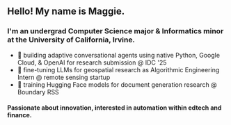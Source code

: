 <h2>Hello! My name is Maggie.</h1>

 <h3>I'm an undergrad Computer Science major & Informatics minor at the University of California, Irvine.</h3>

 - 🎋 building adaptive conversational agents using native Python, Google Cloud, & OpenAI for research submission @ IDC '25
 - 🌷 fine-tuning LLMs for geospatial research as Algorithmic Engineering Intern @ remote sensing startup
 - 🪷 training Hugging Face models for document generation research @ Boundary RSS

<h4>Passionate about innovation, interested in automation within edtech and finance.</h4>
